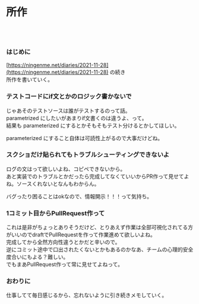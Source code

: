 # 所作
<br/>
<br/>

### はじめに

[https://ningenme.net/diaries/2021-11-28](https://ningenme.net/diaries/2021-11-28) の続き  
所作を書いていく。
<br/>

### テストコードにif文とかのロジック書かないで

じゃあそのテストソースは誰がテストするのって話。  
parametrized にしたいがあまりif文書くのは違うよ、って。  
結果も parameterized にするとかそもそもテスト分けるとかしてほしい。  

parameterized にすること自体は可読性上がるので大事だけどね。


### スクショだけ貼られてもトラブルシューティングできないよ
ログの文はって欲しいよね、コピペできないから。  
あと実装でのトラブルとかだったら完成してなくていいからPR作って見せてよね。ソースくれないとなんもわからん。  

バグったり困ることはokなので、情報開示！！！って気持ち。


### 1コミット目からPullRequest作って
これは是非がちょっとありそうだけど、とりあえず作業は全部可視化されてる方がいいのでdraftでPullRequestを作って作業進めて欲しいよね。  
完成してから全然方向性違うとかだと辛いので。  
逆にコミット途中で口出されたくないとかもあるのかなあ、チームの心理的安全度合いにもよる？難しい。  
でもまあPullRequest作って常に見せてよねって。


### おわりに
仕事してて毎日感じるから、忘れないように引き続きメモしていく。
